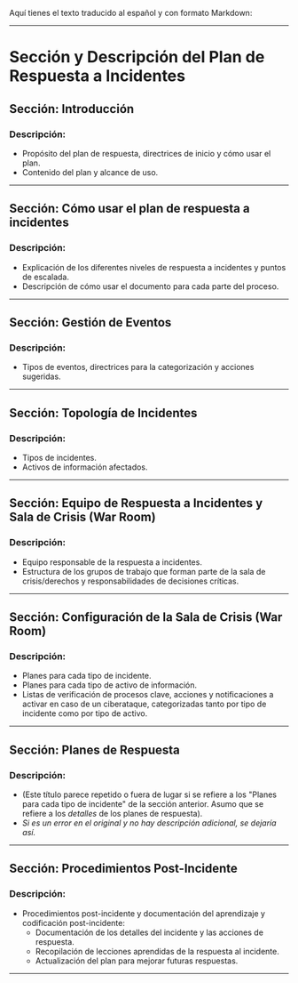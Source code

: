 Aquí tienes el texto traducido al español y con formato Markdown:

---

# Sección y Descripción del Plan de Respuesta a Incidentes

## Sección: Introducción

### Descripción:
* Propósito del plan de respuesta, directrices de inicio y cómo usar el plan.
* Contenido del plan y alcance de uso.

---

## Sección: Cómo usar el plan de respuesta a incidentes

### Descripción:
* Explicación de los diferentes niveles de respuesta a incidentes y puntos de escalada.
* Descripción de cómo usar el documento para cada parte del proceso.

---

## Sección: Gestión de Eventos

### Descripción:
* Tipos de eventos, directrices para la categorización y acciones sugeridas.

---

## Sección: Topología de Incidentes

### Descripción:
* Tipos de incidentes.
* Activos de información afectados.

---

## Sección: Equipo de Respuesta a Incidentes y Sala de Crisis (War Room)

### Descripción:
* Equipo responsable de la respuesta a incidentes.
* Estructura de los grupos de trabajo que forman parte de la sala de crisis/derechos y responsabilidades de decisiones críticas.

---

## Sección: Configuración de la Sala de Crisis (War Room)

### Descripción:
* Planes para cada tipo de incidente.
* Planes para cada tipo de activo de información.
* Listas de verificación de procesos clave, acciones y notificaciones a activar en caso de un ciberataque, categorizadas tanto por tipo de incidente como por tipo de activo.

---

## Sección: Planes de Respuesta

### Descripción:
* (Este título parece repetido o fuera de lugar si se refiere a los "Planes para cada tipo de incidente" de la sección anterior. Asumo que se refiere a los *detalles* de los planes de respuesta).
* *Si es un error en el original y no hay descripción adicional, se dejaría así.*

---

## Sección: Procedimientos Post-Incidente

### Descripción:
* Procedimientos post-incidente y documentación del aprendizaje y codificación post-incidente:
    * Documentación de los detalles del incidente y las acciones de respuesta.
    * Recopilación de lecciones aprendidas de la respuesta al incidente.
    * Actualización del plan para mejorar futuras respuestas.

---